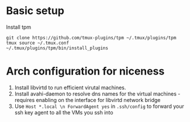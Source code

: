 # Basic setup


Install tpm


```
git clone https://github.com/tmux-plugins/tpm ~/.tmux/plugins/tpm
tmux source ~/.tmux.conf
~/.tmux/plugins/tpm/bin/install_plugins
```

# Arch configuration for niceness


1. Install libvirtd to run efficient virutal machines.
2. Install avahi-daemon to resolve dns names for the virtual machines - requires enabling on the interface for libvirtd network bridge
3. Use `Host *.local \n ForwardAgent yes` in `.ssh/config` to forward your ssh key agent to all the VMs you ssh into



